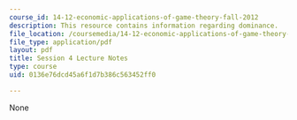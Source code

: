 ```yaml
---
course_id: 14-12-economic-applications-of-game-theory-fall-2012
description: This resource contains information regarding dominance.
file_location: /coursemedia/14-12-economic-applications-of-game-theory-fall-2012/0136e76dcd45a6f1d7b386c563452ff0_MIT14_12F12_chapter4.pdf
file_type: application/pdf
layout: pdf
title: Session 4 Lecture Notes
type: course
uid: 0136e76dcd45a6f1d7b386c563452ff0

---
```

None
